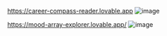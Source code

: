 https://career-compass-reader.lovable.app
![image](https://github.com/user-attachments/assets/913f78ff-bb25-4517-a7f8-0c4b82ae9906)

https://mood-array-explorer.lovable.app/
![image](https://github.com/user-attachments/assets/b4965ace-1387-42d7-861f-3dcfb73f8647)
